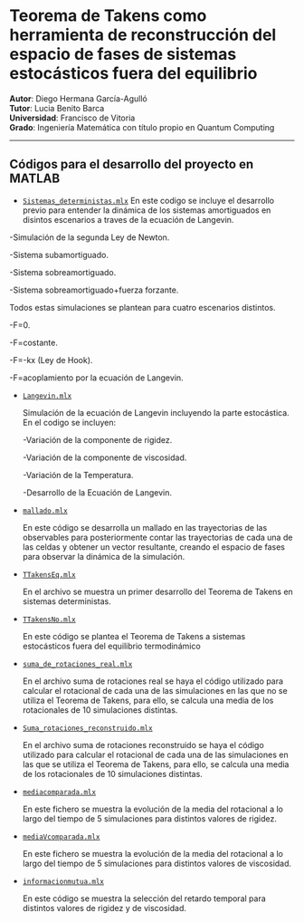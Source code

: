 # Teorema de Takens como herramienta de reconstrucción del espacio de fases de sistemas estocásticos fuera del equilibrio
**Autor**: Diego Hermana García-Agulló  
**Tutor**: Lucia Benito Barca  
**Universidad**: Francisco de Vitoria  
**Grado**: Ingeniería Matemática con título propio en Quantum Computing

---

## Códigos para el desarrollo del proyecto en MATLAB
- [`Sistemas_deterministas.mlx`](Sistemas_deterministas.mlx)
  En este codigo se incluye el desarrollo previo para entender la dinámica de los sistemas amortiguados en disintos escenarios a traves de la ecuación de Langevin.

-Simulación de la segunda Ley de Newton.

-Sistema subamortiguado.

-Sistema sobreamortiguado.

-Sistema sobreamortiguado+fuerza forzante.

Todos estas simulaciones se plantean para cuatro escenarios distintos.

-F=0.

-F=costante.

-F=-kx (Ley de Hook).

-F=acoplamiento por la ecuación de Langevin.


- [`Langevin.mlx`](Langevin.mlx)
  
  Simulación de la ecuación de Langevin incluyendo la parte estocástica. En el codigo se incluyen:
  
  -Variación de la componente de rigidez.
  
  -Variación de la componente de viscosidad.
  
  -Variación de la Temperatura.
  
  -Desarrollo de la Ecuación de Langevin.

- [`mallado.mlx`](mallado.mlx)

  En este código se desarrolla un mallado en las trayectorias de las observables para posteriormente contar las trayectorias de cada una de las celdas y obtener un vector resultante, creando el espacio de fases para observar la dinámica de la simulación.

- [`TTakensEq.mlx`](TTakensEq.mlx)

  En el archivo se muestra un primer desarrollo del Teorema de Takens en sistemas deterministas.

- [`TTakensNo.mlx`](TTakensNo.mlx)

  En este código se plantea el Teorema de Takens a sistemas estocásticos fuera del equilibrio termodinámico

- [`suma_de_rotaciones_real.mlx`](suma_de_rotaciones_real.mlx)

  En el archivo suma de rotaciones real se haya el código utilizado para calcular el rotacional de cada una de las simulaciones en las que no se utiliza el Teorema de Takens, para ello, se calcula una media de los rotacionales de 10 simulaciones distintas.
  
- [`Suma_rotaciones_reconstruido.mlx`](Suma_rotaciones_reconstruido.mlx)

  En el archivo suma de rotaciones reconstruido se haya el código utilizado para calcular el rotacional de cada una de las simulaciones en las que se utiliza el Teorema de Takens, para ello, se calcula una media de los rotacionales de 10 simulaciones distintas.

- [`mediacomparada.mlx`](mediacomparada.mlx)
  
  En este fichero se muestra la evolución de la media del rotacional a lo largo del tiempo de 5 simulaciones para distintos valores de rigidez.

- [`mediaVcomparada.mlx`](mediaVcomparada.mlx)

  En este fichero se muestra la evolución de la media del rotacional a lo largo del tiempo de 5 simulaciones para distintos valores de viscosidad.
  
- [`informacionmutua.mlx`](informacionmutua.mlx)

  En este código se muestra la selección del retardo temporal para distintos valores de rigidez y de viscosidad.



